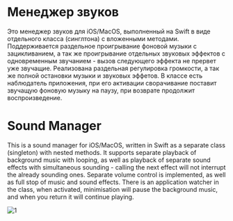 # Менеджер звуков

Это менеджер звуков для iOS/MacOS, выполненный на Swift в виде отдельного класса (синглтона) с вложенными методами. Поддерживается раздельное проигрывание фоновой музыки с зацикливанием, а так же проигрывание отдельных звуковых эффектов с одновременным звучанием - вызов следующего эффекта не прервет уже звучащие. Реализована раздельная регулировка громкости, а так же полной остановки музыки и звуковых эффетов. В классе есть наблюдатель приложения, при его активации сворачивание поставит звучащую фоновую музыку на паузу, при возврате продолжит воспроизведение.

# Sound Manager

This is a sound manager for iOS/MacOS, written in Swift as a separate class (singleton) with nested methods. It supports separate playback of background music with looping, as well as playback of separate sound effects with simultaneous sounding - calling the next effect will not interrupt the already sounding ones. Separate volume control is implemented, as well as full stop of music and sound effects. There is an application watcher in the class, when activated, minimisation will pause the background music, and when you return it will continue playing.

![1](https://github.com/user-attachments/assets/4d762034-5d4f-4c95-8ccd-dbcc8b726c83)
